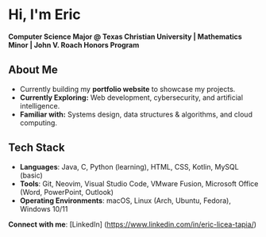 # Hi, I'm Eric
**Computer Science Major @ Texas Christian University | Mathematics Minor | John V. Roach Honors Program**

## About Me
- Currently building my **portfolio website** to showcase my projects.
- **Currently Exploring:** Web development, cybersecurity, and artificial intelligence.
- **Familiar with:** Systems design, data structures & algorithms, and cloud computing.

## Tech Stack
- **Languages**: Java, C, Python (learning), HTML, CSS, Kotlin, MySQL (basic)
- **Tools**: Git, Neovim, Visual Studio Code, VMware Fusion, Microsoft Office (Word, PowerPoint, Outlook)
- **Operating Environments**: macOS, Linux (Arch, Ubuntu, Fedora), Windows 10/11

**Connect with me**: [LinkedIn] (https://www.linkedin.com/in/eric-licea-tapia/)
